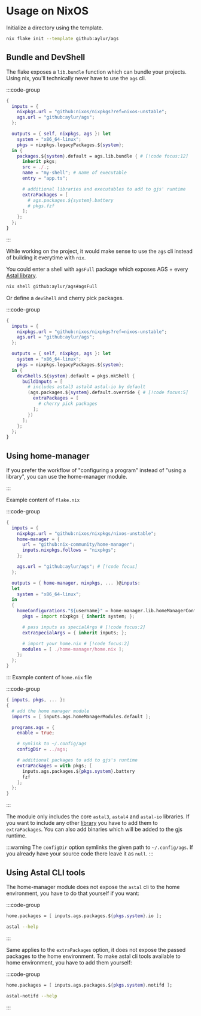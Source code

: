 # Usage on NixOS

Initialize a directory using the template.

```sh
nix flake init --template github:aylur/ags
```

## Bundle and DevShell

The flake exposes a `lib.bundle` function which can bundle your projects.
Using nix, you'll technically never have to use the `ags` cli.

:::code-group

```nix [<i class="devicon-nixos-plain"></i> flake.nix]
{
  inputs = {
    nixpkgs.url = "github:nixos/nixpkgs?ref=nixos-unstable";
    ags.url = "github:aylur/ags";
  };

  outputs = { self, nixpkgs, ags }: let
    system = "x86_64-linux";
    pkgs = nixpkgs.legacyPackages.${system};
  in {
    packages.${system}.default = ags.lib.bundle { # [!code focus:12]
      inherit pkgs;
      src = ./.;
      name = "my-shell"; # name of executable
      entry = "app.ts";

      # additional libraries and executables to add to gjs' runtime
      extraPackages = [
        # ags.packages.${system}.battery
        # pkgs.fzf
      ];
    };
  };
}
```

:::

While working on the project, it would make sense to use the `ags` cli
instead of building it everytime with `nix`.

You could enter a shell with `agsFull` package which
exposes AGS + every [Astal library](https://aylur.github.io/astal/guide/libraries/references#astal-libraries).

```sh
nix shell github:aylur/ags#agsFull
```

Or define a `devShell` and cherry pick packages.

:::code-group

```nix [<i class="devicon-nixos-plain"></i> flake.nix]
{
  inputs = {
    nixpkgs.url = "github:nixos/nixpkgs?ref=nixos-unstable";
    ags.url = "github:aylur/ags";
  };

  outputs = { self, nixpkgs, ags }: let
    system = "x86_64-linux";
    pkgs = nixpkgs.legacyPackages.${system};
  in {
    devShells.${system}.default = pkgs.mkShell {
      buildInputs = [
        # includes astal3 astal4 astal-io by default
        (ags.packages.${system}.default.override { # [!code focus:5]
          extraPackages = [
            # cherry pick packages
          ];
        })
      ];
    };
  };
}
```

## Using home-manager

If you prefer the workflow of "configuring a program"
instead of "using a library", you can use the home-manager module.

:::

Example content of `flake.nix`

:::code-group

```nix [<i class="devicon-nixos-plain"></i> flake.nix]
{
  inputs = {
    nixpkgs.url = "github:nixos/nixpkgs/nixos-unstable";
    home-manager = {
      url = "github:nix-community/home-manager";
      inputs.nixpkgs.follows = "nixpkgs";
    };

    ags.url = "github:aylur/ags"; # [!code focus]
  };

  outputs = { home-manager, nixpkgs, ... }@inputs:
  let
    system = "x86_64-linux";
  in
  {
    homeConfigurations."${username}" = home-manager.lib.homeManagerConfiguration {
      pkgs = import nixpkgs { inherit system; };

      # pass inputs as specialArgs # [!code focus:2]
      extraSpecialArgs = { inherit inputs; };

      # import your home.nix # [!code focus:2]
      modules = [ ./home-manager/home.nix ];
    };
  };
}
```

:::
Example content of `home.nix` file

:::code-group

```nix [<i class="devicon-nixos-plain"></i> home.nix]
{ inputs, pkgs, ... }:
{
  # add the home manager module
  imports = [ inputs.ags.homeManagerModules.default ];

  programs.ags = {
    enable = true;

    # symlink to ~/.config/ags
    configDir = ../ags;

    # additional packages to add to gjs's runtime
    extraPackages = with pkgs; [
      inputs.ags.packages.${pkgs.system}.battery
      fzf
    ];
  };
}
```

:::

The module only includes the core `astal3`, `astal4` and `astal-io` libraries.
If you want to include any other [library](https://aylur.github.io/astal/guide/libraries/references#astal-libraries) you have to add them to `extraPackages`.
You can also add binaries which will be added to the gjs runtime.

:::warning
The `configDir` option symlinks the given path to `~/.config/ags`.
If you already have your source code there leave it as `null`.
:::

## Using Astal CLI tools

The home-manager module does not expose the `astal` cli to the home environment,
you have to do that yourself if you want:

:::code-group

```nix [<i class="devicon-nixos-plain"></i> home.nix]
home.packages = [ inputs.ags.packages.${pkgs.system}.io ];
```

```sh [<i class="devicon-bash-plain"></i> sh]
astal --help
```

:::

Same applies to the `extraPackages` option, it does not expose the passed packages to the home environment.
To make astal cli tools available to home environment, you have to add them yourself:

:::code-group

```nix [<i class="devicon-nixos-plain"></i> home.nix]
home.packages = [ inputs.ags.packages.${pkgs.system}.notifd ];
```

```sh [<i class="devicon-bash-plain"></i> sh]
astal-notifd --help
```

:::
